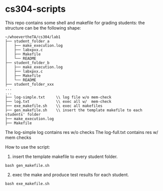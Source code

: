 # cs304-scripts

This repo contains some shell and makefile for grading students:
the structure can be the following shape:
```
~/whoevertheTA/cs304/lab1
├── student_folder_a
│   ├── make_execution.log
│   ├── labxpxx.c
│   ├── Makefile
│   └── README
├── student_folder_b
│   ├── make_execution.log
│   ├── labxpxx.c
│   ├── Makefile
│   └── README
├── student_folder_xxx
...
...
├── log-simple.txt     \\ log file w/o mem-check
├── log.txt            \\ exec all w/  mem-check
├── exe_makefile.sh    \\ exec all makefiles
├── gen_makefile.sh    \\ insert the template makefile to each students' folder
├── make_execution.log
├── Makefile
```
The log-simple log contains res w/o checks
The log-full.txt contains res w/ mem checks

How to use the script:

1. insert the template makefile to every student folder.
```
bash gen_makefile.sh
```
2. exec the make and produce test results for each student.
```
bash exe_makefile.sh
```